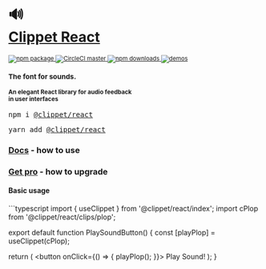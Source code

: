 <div align="left">
  <h1>
    🔊
    <br />
    <a href="https://clippet.dev/">Clippet React</a>
  </h1>
  <sup>
    <a href="https://www.npmjs.com/package/@clippet/react">
       <img src="https://img.shields.io/npm/v/@clippet/react.svg" alt="npm package" />
    </a>
    <a href="https://circleci.com/gh/bmd-studio/clippet-react">
      <img src="https://img.shields.io/circleci/project/github/bmd-studio/clippet-react/master.svg" alt="CircleCI master" />
    </a>
    <a href="https://www.npmjs.com/package/@clippet/react">
      <img src="https://img.shields.io/npm/dm/@clippet/react.svg" alt="npm downloads" />
    </a>
    <a href="http://clippet.dev/examples">
      <img src="https://img.shields.io/badge/demos-🚀🚀-yellow.svg" alt="demos" />
    </a>
    <br />
    <h3>The font for sounds.</h3>
    <h4>An elegant React library for audio feedback<br/> in user interfaces</h4>
  </sup>
  <pre>npm i <a href="https://www.npmjs.com/package/@clippet/react">@clippet/react</a></pre>
  <pre>yarn add <a href="https://www.npmjs.com/package/@clippet/react">@clippet/react</a></pre>
</div>

<div align="left">
  <h3><a href="https://clippet.dev/docs">Docs</a> - how to use</h3>
  <h3><a href="https://clippet.dev">Get pro</a> - how to upgrade</h3>
</div>

<h4>Basic usage</h4>
```typescript
import { useClippet } from '@clippet/react/index';
import cPlop from '@clippet/react/clips/plop';

export default function PlaySoundButton() {
  const [playPlop] = useClippet(cPlop);

  return (
    <button onClick={() => {
      playPlop();
    }}>
      Play Sound!
    </button>
  );
}
```

